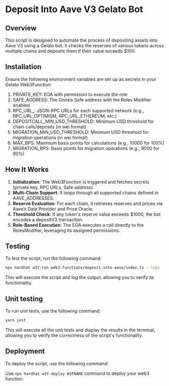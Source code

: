 # Deposit Into Aave V3 Gelato Bot

## Overview

This script is designed to automate the process of depositing assets into Aave V3 using a Gelato bot. It checks the reserves of various tokens across multiple chains and deposits them if their value exceeds $100.

## Installation

Ensure the following environment variables are set up as secrets in your Gelato Web3Function:
1. PRIVATE_KEY: EOA with permission to execute the role
2. SAFE_ADDRESS: The Gnosis Safe address with the Roles Modifier enabled
3. RPC_URL_<NETWORK>: JSON-RPC URLs for each supported network (e.g., RPC_URL_OPTIMISM, RPC_URL_ETHEREUM, etc.)
4. DEPOSITCALL_MIN_USD_THRESHOLD: Minimum USD threshold for chain calls/deposits (in wei format)
5. MIGRATION_MIN_USD_THRESHOLD: Minimum USD threshold for migration operations (in wei format)
6. MAX_BPS: Maximum basis points for calculations (e.g., 10000 for 100%)
7. MIGRATION_BPS: Basis points for migration operations (e.g., 9000 for 90%)

## How It Works

1. **Initialization**: The Web3Function is triggered and fetches secrets (private key, RPC URLs, Safe address).
2. **Multi-Chain Support**: It loops through all supported chains defined in AAVE_ADDRESSES.
3. **Reserve Evaluation**: For each chain, it retrieves reserves and prices via Aave’s Data Provider and Price Oracle.
4. **Threshold Check**: If any token's reserve value exceeds $1000, the bot encodes a depositV3 transaction.
5. **Role-Based Execution**: The EOA executes a call directly to the RolesModifier, leveraging its assigned permissions.

## Testing

To test the script, run the following command:

```bash
npx hardhat w3f-run web3-functions/deposit-into-aave/index.ts --logs
```

This will execute the script and log the output, allowing you to verify its functionality.

## Unit testing

To run unit tests, use the following command:

```bash
yarn jest
```

This will execute all the unit tests and display the results in the terminal, allowing you to verify the correctness of the script's functionality.

## Deployment

To deploy the script, use the following command:

Use `npx hardhat w3f-deploy W3FNAME` command to deploy your web3 function.
